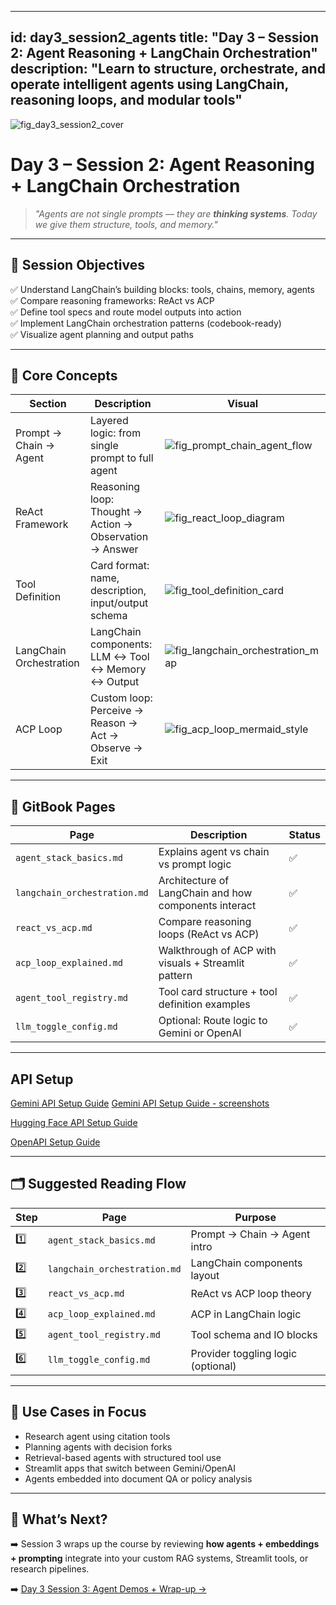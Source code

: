 

---
id: day3_session2_agents
title: "Day 3 – Session 2: Agent Reasoning + LangChain Orchestration"
description: "Learn to structure, orchestrate, and operate intelligent agents using LangChain, reasoning loops, and modular tools"
---

![fig_day3_session2_cover](../shared_assets/visuals/images/fig_day3_session2_cover.png)

# Day 3 – Session 2: Agent Reasoning + LangChain Orchestration

> _"Agents are not single prompts — they are **thinking systems**. Today we give them structure, tools, and memory."_  

---

## 🎯 Session Objectives

✅ Understand LangChain’s building blocks: tools, chains, memory, agents  
✅ Compare reasoning frameworks: ReAct vs ACP  
✅ Define tool specs and route model outputs into action  
✅ Implement LangChain orchestration patterns (codebook-ready)  
✅ Visualize agent planning and output paths  

---

## 🧠 Core Concepts

| Section | Description | Visual |
|---------|-------------|--------|
| Prompt → Chain → Agent | Layered logic: from single prompt to full agent | ![fig_prompt_chain_agent_flow](../shared_assets/visuals/fig_prompt_chain_agent_flow.png) |
| ReAct Framework | Reasoning loop: Thought → Action → Observation → Answer | ![fig_react_loop_diagram](../shared_assets/visuals/fig_react_loop_diagram.png) |
| Tool Definition | Card format: name, description, input/output schema | ![fig_tool_definition_card](../shared_assets/visuals/fig_tool_definition_card.png) |
| LangChain Orchestration | LangChain components: LLM ↔ Tool ↔ Memory ↔ Output | ![fig_langchain_orchestration_map](../shared_assets/visuals/fig_langchain_orchestration_map.png) |
| ACP Loop | Custom loop: Perceive → Reason → Act → Observe → Exit | ![fig_acp_loop_mermaid_style](../shared_assets/visuals/fig_acp_loop_mermaid_style.png) |

---

## 📘 GitBook Pages

| Page | Description | Status |
|------|-------------|--------|
| `agent_stack_basics.md` | Explains agent vs chain vs prompt logic | ✅ |
| `langchain_orchestration.md` | Architecture of LangChain and how components interact | ✅ |
| `react_vs_acp.md` | Compare reasoning loops (ReAct vs ACP) | ✅ |
| `acp_loop_explained.md` | Walkthrough of ACP with visuals + Streamlit pattern | ✅ |
| `agent_tool_registry.md` | Tool card structure + tool definition examples | ✅ |
| `llm_toggle_config.md` | Optional: Route logic to Gemini or OpenAI | ✅ |

---


## API Setup

[Gemini API Setup Guide](Gemini_API_Setup_Guide.md)
[Gemini API Setup Guide - screenshots](using_gemini_api_colab.md)

[Hugging Face API Setup Guide](huggingface_api_setup_colab.md)


[OpenAPI Setup Guide](openai_api_setup_colab.md)

---

## 🗂 Suggested Reading Flow

| Step | Page | Purpose |
|------|------|---------|
| 1️⃣ | `agent_stack_basics.md` | Prompt → Chain → Agent intro |
| 2️⃣ | `langchain_orchestration.md` | LangChain components layout |
| 3️⃣ | `react_vs_acp.md` | ReAct vs ACP loop theory |
| 4️⃣ | `acp_loop_explained.md` | ACP in LangChain logic |
| 5️⃣ | `agent_tool_registry.md` | Tool schema and IO blocks |
| 6️⃣ | `llm_toggle_config.md` | Provider toggling logic (optional) |

---

## 🧠 Use Cases in Focus

- Research agent using citation tools  
- Planning agents with decision forks  
- Retrieval-based agents with structured tool use  
- Streamlit apps that switch between Gemini/OpenAI  
- Agents embedded into document QA or policy analysis

---

## 🔮 What’s Next?

➡️ Session 3 wraps up the course by reviewing **how agents + embeddings + prompting** integrate into your custom RAG systems, Streamlit tools, or research pipelines.

➡️ [Day 3 Session 3: Agent Demos + Wrap-up →](day3_session3_demos.md)
